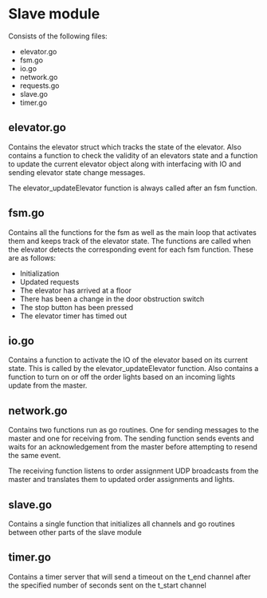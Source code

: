 Slave module
===================

Consists of the following files:
- elevator.go
- fsm.go
- io.go
- network.go
- requests.go
- slave.go
- timer.go

## elevator.go
Contains the elevator struct which tracks the state of the elevator. 
Also contains a function to check the validity of an elevators state and a function to update the current elevator object along with interfacing with IO and sending elevator state change messages.

The elevator_updateElevator function is always called after an fsm function. 

## fsm.go
Contains all the functions for the fsm as well as the main loop that activates them and keeps track of the elevator state. The functions are called when the elevator detects the corresponding event for each fsm function. These are as follows:
- Initialization
- Updated requests
- The elevator has arrived at a floor
- There has been a change in the door obstruction switch
- The stop button has been pressed
- The elevator timer has timed out

## io.go
Contains a function to activate the IO of the elevator based on its current state. This is called by the elevator_updateElevator function.
Also contains a function to turn on or off the order lights based on an incoming lights update from the master. 

## network.go
Contains two functions run as go routines. One for sending messages to the master and one for receiving from. 
The sending function sends events and waits for an acknowledgement from the master before attempting to resend the same event.

The receiving function listens to order assignment UDP broadcasts from the master and translates them to updated order assignments and lights.

## slave.go
Contains a single function that initializes all channels and go routines between other parts of the slave module

## timer.go
Contains a timer server that will send a timeout on the t_end channel after the specified number of seconds sent on the t_start channel